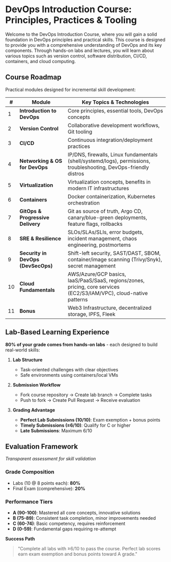 # DevOps Introduction Course:  Principles, Practices & Tooling

Welcome to the DevOps Introduction Course, where you will gain a solid foundation in DevOps principles and practical skills. This course is designed to provide you with a comprehensive understanding of DevOps and its key components. Through hands-on labs and lectures, you will learn about various topics such as version control, software distribution, CI/CD, containers, and cloud computing.

## Course Roadmap

Practical modules designed for incremental skill development:

| #  | Module                              | Key Topics & Technologies                                                                                                 |
|----|-------------------------------------|--------------------------------------------------------------------------------------------------------------------------|
| 1  | **Introduction to DevOps**          | Core principles, essential tools, DevOps concepts                                                                        |
| 2  | **Version Control**                 | Collaborative development workflows, Git tooling                                                                         |
| 3  | **CI/CD**                           | Continuous integration/deployment practices                                                                              |
| 4  | **Networking & OS for DevOps**      | IP/DNS, firewalls, Linux fundamentals (shell/systemd/logs), permissions, troubleshooting, DevOps-friendly distros        |
| 5  | **Virtualization**                  | Virtualization concepts, benefits in modern IT infrastructures                                                           |
| 6  | **Containers**                      | Docker containerization, Kubernetes orchestration                                                                        |
| 7  | **GitOps & Progressive Delivery**   | Git as source of truth, Argo CD, canary/blue-green deployments, feature flags, rollbacks                         |
| 8  | **SRE & Resilience**                | SLOs/SLAs/SLIs, error budgets, incident management, chaos engineering, postmortems                   |
| 9  | **Security in DevOps (DevSecOps)**  | Shift-left security, SAST/DAST, SBOM, container/image scanning (Trivy/Snyk), secret management                          |
| 10 | **Cloud Fundamentals**              | AWS/Azure/GCP basics, IaaS/PaaS/SaaS, regions/zones, pricing, core services (EC2/S3/IAM/VPC), cloud-native patterns      |
| 11 | **Bonus**                           | Web3 Infrastructure, decentralized storage, IPFS, Fleek                                                                 |

## Lab-Based Learning Experience

**80% of your grade comes from hands-on labs** - each designed to build real-world skills:

1. **Lab Structure**
   - Task-oriented challenges with clear objectives
   - Safe environments using containers/local VMs

2. **Submission Workflow**
   - Fork course repository → Create lab branch → Complete tasks
   - Push to fork → Create Pull Request → Receive evaluation

3. **Grading Advantage**  
   - **Perfect Lab Submissions (10/10)**: Exam exemption + bonus points
   - **Timely Submissions (≥6/10)**: Qualify for C or higher
   - **Late Submissions**: Maximum 6/10

## Evaluation Framework

*Transparent assessment for skill validation*  

### Grade Composition

- Labs (10 @ 8 points each): **80%**
- Final Exam (comprehensive): **20%**

### Performance Tiers

- **A (90-100)**: Mastered all core concepts, innovative solutions  
- **B (75-89)**: Consistent task completion, minor improvements needed  
- **C (60-74)**: Basic competency, requires reinforcement  
- **D (0-59)**: Fundamental gaps requiring re-attempt  

**Success Path**  
> "Complete all labs with ≥6/10 to pass the course. Perfect lab scores earn exam exemption and bonus points toward A grade."  